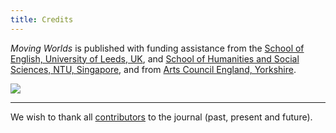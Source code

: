 ```yaml
---
title: Credits
---
```


<p><em>Moving Worlds</em> is published with funding assistance from the <a href="http://www.leeds.ac.uk/arts/" rel="external" class="external">School of English, University of Leeds, UK</a>, and <a href="http://www.hss.ntu.edu.sg/" rel="external" class="external">School of Humanities and Social Sciences, NTU, Singapore</a>, and from <a href="http://www.artscouncil.org.uk/regions/homepage.php?rid=9" rel="external" class="external">Arts Council England, Yorkshire</a>.</p>
		
<p>
<img src="{{urls.media}}/combined_logos.jpg"> 
</p>
		
<hr class="space">

<p>We wish to thank all <a href="contributors">contributors</a> to the journal (past, present and future).</p>
